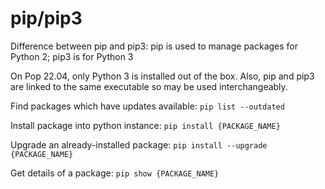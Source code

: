 # pip/pip3

Difference between pip and pip3:
pip is used to manage packages for Python 2; pip3 is for Python 3

On Pop 22.04, only Python 3 is installed out of the box.
Also, pip and pip3 are linked to the same executable so may be used interchangeably.


Find packages which have updates available:
`pip list --outdated`


Install package into python instance:
`pip install {PACKAGE_NAME}`


Upgrade an already-installed package:
`pip install --upgrade {PACKAGE_NAME}`


Get details of a package:
`pip show {PACKAGE_NAME}`
